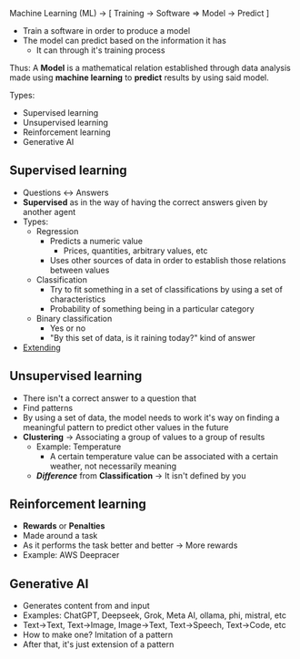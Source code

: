 Machine Learning (ML) -> \[ Training -> Software => Model -> Predict ]
- Train a software in order to produce a model
- The model can predict based on the information it has
	- It can through it's training process

Thus: A **Model** is a mathematical relation established through data analysis made using **machine learning** to **predict** results by using said model.

Types:
- Supervised learning
- Unsupervised learning
- Reinforcement learning
- Generative AI

## Supervised learning
- Questions <-> Answers
- **Supervised** as in the way of having the correct answers given by another agent
- Types:
	- Regression
		- Predicts a numeric value
			- Prices, quantities, arbitrary values, etc
		- Uses other sources of data in order to establish those relations between values
	- Classification
		- Try to fit something in a set of classifications by using a set of characteristics
		- Probability of something being in a particular category
	- Binary classification
		- Yes or no
		- "By this set of data, is it raining today?" kind of answer
- [Extending](/google/intro-to-ml/supervised_learning.md)
## Unsupervised learning
- There isn't a correct answer to a question that 
- Find patterns
- By using a set of data, the model needs to work it's way on finding a meaningful pattern to predict other values in the future
- **Clustering** -> Associating a group of values to a group of results
	- Example: Temperature
		- A certain temperature value can be associated with a certain weather, not necessarily meaning
	- ***Difference*** from **Classification** -> It isn't defined by you

## Reinforcement learning
- **Rewards** or **Penalties**
- Made around a task
- As it performs the task better and better -> More rewards
- Example: AWS Deepracer

## Generative AI
- Generates content from and input
- Examples: ChatGPT, Deepseek, Grok, Meta AI, ollama, phi, mistral, etc
- Text->Text, Text->Image, Image->Text, Text->Speech, Text->Code, etc
- How to make one? Imitation of a pattern
- After that, it's just extension of a pattern

